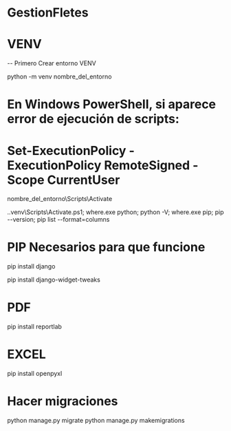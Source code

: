 # GestionFletes

#   VENV
-- Primero Crear entorno VENV

python -m venv nombre_del_entorno

# En Windows PowerShell, si aparece error de ejecución de scripts:
# Set-ExecutionPolicy -ExecutionPolicy RemoteSigned -Scope CurrentUser

nombre_del_entorno\Scripts\Activate

.\.venv\Scripts\Activate.ps1; where.exe python; python -V; where.exe pip; pip --version; pip list --format=columns

# PIP Necesarios para que funcione

pip install django

pip install django-widget-tweaks

# PDF

pip install reportlab

# EXCEL

pip install openpyxl


# Hacer migraciones

python manage.py migrate
python manage.py makemigrations


